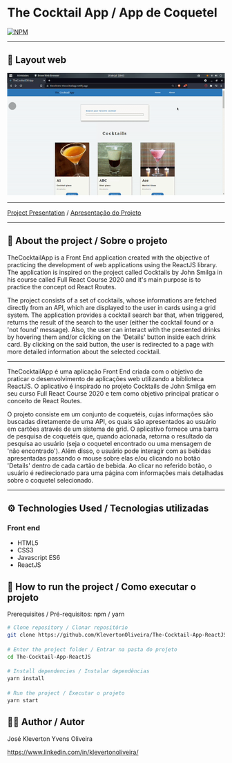 # The Cocktail App / App de Coquetel
[![NPM](https://img.shields.io/npm/l/react)](https://github.com/KlevertonOliveira/The-Cocktail-App-ReactJS/blob/master/LICENSE)

---

## :art: Layout web
![Alt Text](assets/cocktail-app.gif)



---

[Project Presentation](https://klevoliveira-thecocktailapp.netlify.app/) /
[Apresentação do Projeto](https://klevoliveira-thecocktailapp.netlify.app/)

---

## :mag_right: About the project / Sobre o projeto

TheCocktailApp is a Front End application created with the objective of practicing the development of web applications using the ReactJS library. The application is inspired on the project called Cocktails by John Smilga in his course called Full React Course 2020 and it's main purpose is to practice the concept od React Routes.

The project consists of a set of cocktails, whose informations are fetched directly from an API, which are displayed to the user in cards using a grid system. The application provides a cocktail search bar that, when triggered, returns the result of the search to the user (either the cocktail found or a 'not found' message). Also, the user can interact with the presented drinks by hovering them and/or clicking on the 'Details' button inside each drink card. By clicking on the said button, the user is redirected to a page with more detailed information about the selected cocktail.

---

TheCocktailApp é uma aplicação Front End criada com o objetivo de praticar o desenvolvimento de aplicações web utilizando a biblioteca ReactJS. O aplicativo é inspirado no projeto Cocktails de John Smilga em seu curso Full React Course 2020 e tem como objetivo principal praticar o conceito de React Routes.

O projeto consiste em um conjunto de coquetéis, cujas informações são buscadas diretamente de uma API, os quais são apresentados ao usuário em cartões através de um sistema de grid. O aplicativo fornece uma barra de pesquisa de coquetéis que, quando acionada, retorna o resultado da pesquisa ao usuário (seja o coquetel encontrado ou uma mensagem de 'não encontrado'). Além disso, o usuário pode interagir com as bebidas apresentadas passando o mouse sobre elas e/ou clicando no botão 'Details' dentro de cada cartão de bebida. Ao clicar no referido botão, o usuário é redirecionado para uma página com informações mais detalhadas sobre o coquetel selecionado.

---

## :gear: Technologies Used / Tecnologias utilizadas

### Front end
- HTML5
- CSS3
- Javascript ES6
- ReactJS

## :file_folder: How to run the project / Como executar o projeto

Prerequisites / Pré-requisitos: npm / yarn

```bash
# Clone repository / Clonar repositório
git clone https://github.com/KlevertonOliveira/The-Cocktail-App-ReactJS.git

# Enter the project folder / Entrar na pasta do projeto
cd The-Cocktail-App-ReactJS

# Install dependencies / Instalar dependências
yarn install

# Run the project / Executar o projeto
yarn start
```

## :raising_hand_man: Author / Autor

José Kleverton Yvens Oliveira

https://www.linkedin.com/in/klevertonoliveira/

